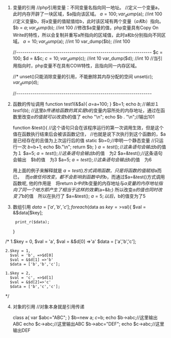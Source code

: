 
1. 变量的引用
    //php引用变量：不同变量名指向同一地址。
    //定义一个变量a，此时内存开辟了一块区域，$a指向该区域。
    $a = 100;
    var_dump($a);    //int 100
    //定义变量b，将a变量的值赋值给b，此时该区域有两个变量（$a和$b）指向。
    $b = $a;
    var_dump($b);    //int 100
    //修改$a变量的值，php变量具有Copy On Write的特性，所以会复制并重写a所指向的区域值，此时a和b分别指向不同区域。
    $a = 10;
    var_dump($a);    //int 10
    var_dump($b);    //int 100

    //------------------------------------------------------------------
    $c = 100;
    $d = &$c;
    $c = 10;
    var_dump($c);    //int 10
    var_dump($d);    //int 10
    //当引用指向时，php变量不在具有COW特性，且指向同一内存区域。

    //* unset()只能消除变量的引用，不能删除其内存分配的空间
    unset($c);
    var_dump($d);

    //------------------------------------------------------------------

2. 函数的传址调用
    function test1(&$a){
        $a=$a+100;
    }
    $b=1;
    echo $b;//输出１
    test1($b);   //这里$b传递给函数的其实是$b的变量内容所处的内存地址，通过在函数里改变$a的值　就可以改变$b的值了
    echo "\n"; echo $b . "\n";//输出101

    function &test(){
        //这个语句只会在该程序运行的第一次调用生效，但是这个值在函数执行结束后会被该函数记住，
        //也就是说下次执行到这个函数的，$a是已经存在的且值为上次运行后的值
        static $b=0;//申明一个静态变量    //只运行一次
        $b=$b+1;
        echo $b."\n";
        return $b;
    }
    $a=test();//这条语句会输出　$b的值　为１
    $a=5; $a=test();//这条语句会输出　$b的值　为2
    $a=&test();//这条语句会输出　$b的值　为3
    $a=5; $a=test();//这条语句会输出　$b的值　为6

    用上面的例子来解释就是 $a=test()方式调用函数，只是将函数的值赋给$a而已，　
    而$a做任何改变，都不会影响到函数中的$b，而通过$a=&test()方式调用函数呢,
    他的作用是　将return $b中的　$b变量的内存地址与$a变量的内存地址　指向了同一个地方 即产生了相当于这样的效果($a=&b;)
    所以改变$a的值　也同时改变了$b的值　所以在执行了 $a=&test(); $a=5; 以后，$b的值变为了5

3. 数组引用
    $data = ['a','b','c'];
    foreach($data as $key=>$val){
        $val = &$data[$key];
		
        print_r($data);
    }

/*
    1.$key = 0,
      $val = 'a',
      $val = &$d[0] =>'a'
      $data = ['a','b','c'];

    2.$key = 1,
      $val = 'b', =>$d[0]
      $val = &$d[1] =>'b'
      $data = ['b','b','c'];

    1.$key = 2,
      $val = 'c', =>$d[1]
      $val = &$d[2]=>'c'
      $data = ['b','c','c'];
 */
 
4. 对象的引用
     //对象本身就是引用传递

    class a{
        var $abc="ABC";
    }
    $b=new a;
    $c=$b;
    echo $b->abc;//这里输出ABC
    echo $c->abc;//这里输出ABC
    $b->abc="DEF";
    echo $c->abc;//这里输出DEF
 